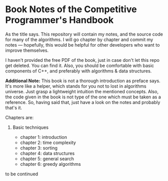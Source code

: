 # Book Notes of the Competitive Programmer's Handbook

As the title says. This repository will contain my notes, and the source code for many of the algorithms. I will go chapter by chapter and commit my notes — hopefully, this would be helpful for other developers who want to improve themselves.

I haven't provided the free PDF of the book, just in case don't let this repo get deleted. You can find it. Also, you should be comfortable with basic components of C++, and preferably with algorithms & data structures.

**Additional Note:** This book is not a thorough introduction as preface says. It's more like a helper, which stands for you not to lost in algorithms universe. Just grasp a lightweight intuition the mentioned concepts. Also, the code given in the book is not type of the one which must be taken as a reference. So, having said that, just have a look on the notes and probably that's it.

Chapters are:

1. Basic techniques

    - chapter 1: introduction
    - chapter 2: time complexity
    - chapter 3: sorting
    - chapter 4: data structures
    - chapter 5: general search
    - chapter 6: greedy algorithms

to be continued
